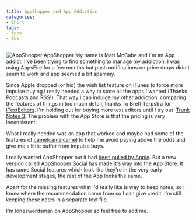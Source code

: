 ```yaml
---
title: AppShopper and App Addiction
categories:
- Short
tags:
- Apps
- iOS
---
```


![AppShopper](/squarespace_images/static_52001c0be4b09bc7c9f838c9_52224ed3e4b0ba9919a3e0e1_52001dcbe4b05c9447cc6301_1375739342387_image6.jpg_) AppShopper 
My name is Matt McCabe and I'm an App addict. I've been trying to find something to manage my addiction. I was using AppsFire for a few months but push notifications on price drops didn't seem to work and app seemed a bit spammy.

Since Apple dropped (or hid) the wish list feature on iTunes to force more impulse buying I really needed a way to store all the apps I wanted (Thanks Podcasts and RSS!). That way I can indulge my other addiction, comparing the features of things in too much detail, thanks To Brett Terpstra for 
[iTextEditors](http://brettterpstra.com/ios-text-editors/).&nbsp;I'm holding out for buying more text editors until I try out&nbsp;
[Trunk Notes 3](http://www.appsonthemove.com/blog/2013/03/trunk-notes-3-another-update/).&nbsp;The problem with the App Store is that the pricing is very inconsistent.

What I really needed was an app that worked and maybe had some of the features of 
[camelcamelcamel](http://camelcamelcamel.com/) to help me avoid paying above the odds and give me a little buffer from impulse buys.

I really wanted AppShopper but it had 
[been pulled by Apple](http://appshopper.com/blog/2012/12/20/appshopper-app-removed-from-the-app-store-for-now/). But a new version called 
[AppShopper Social](http://appshopper.com/blog/2013/04/21/appshopper-is-back-in-the-app-store-with-appshopper-social/) has made it's way into the App Store. It has some Social features which look like they're in the very early development stages, the rest of the App looks the same.

Apart for the missing features what I'd really like is way to keep notes, so I know where the recommendation came from so I can give credit. I'm still keeping these notes in a separate text file.

I'm loneswordsman on AppShopper so feel free to add me.
